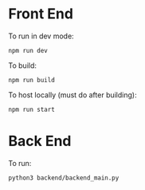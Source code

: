 
# Front End

To run in dev mode:

```
npm run dev
```

To build:

```
npm run build
```

To host locally (must do after building):
```
npm run start
```

# Back End

To run:

```
python3 backend/backend_main.py
```
